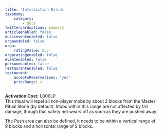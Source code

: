 ```yaml
---
title: 'Interdiction Ritual​'
taxonomy:
    category:
        - docs
twittercardoptions: summary
articleenabled: false
musiceventenabled: false
orgaenabled: false
orga:
    ratingValue: 2.5
orgaratingenabled: false
eventenabled: false
personenabled: false
restaurantenabled: false
restaurant:
    acceptsReservations: 'yes'
    priceRange: $
---
```


**Activation Cost**: 1,000LP  
This ritual will repel all non-player mobs by about 2 blocks from the Master Ritual Stone (by default). Mobs within this range are not affected by fall damage, though that safety net wears off as soon as they are pushed away.

The Push area can also be defined, it needs to be within a vertical range of 9 blocks and a horizontal range of 9 blocks.
